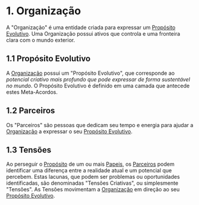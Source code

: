 # 1. <span id="organizacao">Organização</span>

A "Organização" é uma entidade criada para expressar um [Propósito Evolutivo][proposito-evolutivo]. Uma Organização possui ativos que controla e uma fronteira clara com o mundo exterior.

## 1.1 <span id="proposito-evolutivo">Propósito Evolutivo</span>

A [Organização][organizacao] possui um "Propósito Evolutivo", que corresponde ao _potencial criativo mais profundo que pode expressar de forma sustentável no mundo_. O Propósito Evolutivo é definido em uma camada que antecede estes Meta-Acordos.

## 1.2 <span id="parceiros">Parceiros</span>

Os "Parceiros" são pessoas que dedicam seu tempo e energia para ajudar a [Organização][organizacao] a expressar o seu [Propósito Evolutivo][proposito-evolutivo].

## 1.3 <span id="tensoes">Tensões</span>

Ao perseguir o [Propósito][papeis] de um ou mais [Papeis][papeis], os [Parceiros][parceiros] podem identificar uma diferença entre a realidade atual e um potencial que percebem. Estas lacunas, que podem ser problemas ou oportunidades identificadas, são denominadas "Tensões Criativas", ou simplesmente "Tensões". As Tensões movimentam a [Organização][organizacao] em direção ao seu [Propósito Evolutivo][proposito-evolutivo].

<!-- Links -->
[organizacao]: #organizacao
[parceiros]: #parceiros
[proposito-evolutivo]: #proposito-evolutivo
[papeis]: estrutura-organizacional.md#papeis
[circulos]: estrutura-organizacional.md#circulos
[estrutura-organizacional]: estrutura-organizacional.md
